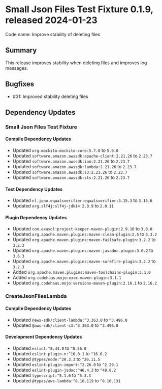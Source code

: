 # Small Json Files Test Fixture 0.1.9, released 2024-01-23

Code name: Improve stability of deleting files

## Summary

This release improves stability when deleting files and improves log messages.

## Bugfixes

* #31: Improved stability deleting files

## Dependency Updates

### Small Json Files Test Fixture

#### Compile Dependency Updates

* Updated `org.mockito:mockito-core:5.7.0` to `5.9.0`
* Updated `software.amazon.awssdk:apache-client:2.21.26` to `2.23.7`
* Updated `software.amazon.awssdk:iam:2.21.26` to `2.23.7`
* Updated `software.amazon.awssdk:lambda:2.21.26` to `2.23.7`
* Updated `software.amazon.awssdk:s3:2.21.26` to `2.23.7`
* Updated `software.amazon.awssdk:sts:2.21.26` to `2.23.7`

#### Test Dependency Updates

* Updated `nl.jqno.equalsverifier:equalsverifier:3.15.3` to `3.15.6`
* Updated `org.slf4j:slf4j-jdk14:2.0.9` to `2.0.11`

#### Plugin Dependency Updates

* Updated `com.exasol:project-keeper-maven-plugin:2.9.16` to `3.0.0`
* Updated `org.apache.maven.plugins:maven-clean-plugin:2.5` to `3.3.2`
* Updated `org.apache.maven.plugins:maven-failsafe-plugin:3.2.2` to `3.2.3`
* Updated `org.apache.maven.plugins:maven-javadoc-plugin:3.6.2` to `3.6.3`
* Updated `org.apache.maven.plugins:maven-surefire-plugin:3.2.2` to `3.2.3`
* Added `org.apache.maven.plugins:maven-toolchains-plugin:3.1.0`
* Added `org.codehaus.mojo:exec-maven-plugin:3.1.1`
* Updated `org.codehaus.mojo:versions-maven-plugin:2.16.1` to `2.16.2`

### CreateJsonFilesLambda

#### Compile Dependency Updates

* Updated `@aws-sdk/client-lambda:^3.363.0` to `^3.496.0`
* Updated `@aws-sdk/client-s3:^3.363.0` to `^3.496.0`

#### Development Dependency Updates

* Updated `eslint:^8.44.0` to `^8.56.0`
* Updated `eslint-plugin-n:^16.0.1` to `^16.6.2`
* Updated `@types/node:^20.3.3` to `^20.11.5`
* Updated `eslint-plugin-import:^2.26.0` to `^2.29.1`
* Updated `eslint-plugin-jsdoc:^46.4.3` to `^48.0.2`
* Updated `typescript:^5.1.6` to `^5.3.3`
* Updated `@types/aws-lambda:^8.10.119` to `^8.10.131`

